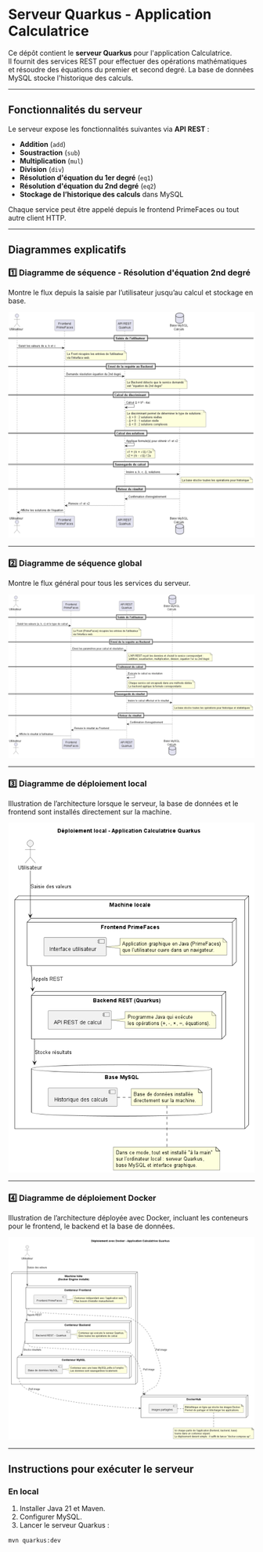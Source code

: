 # Serveur Quarkus - Application Calculatrice

Ce dépôt contient le **serveur Quarkus** pour l'application Calculatrice.  
Il fournit des services REST pour effectuer des opérations mathématiques et résoudre des équations du premier et second degré. La base de données MySQL stocke l'historique des calculs.

---

## Fonctionnalités du serveur

Le serveur expose les fonctionnalités suivantes via **API REST** :

- **Addition** (`add`)
- **Soustraction** (`sub`)
- **Multiplication** (`mul`)
- **Division** (`div`)
- **Résolution d'équation du 1er degré** (`eq1`)
- **Résolution d'équation du 2nd degré** (`eq2`)
- **Stockage de l’historique des calculs** dans MySQL

Chaque service peut être appelé depuis le frontend PrimeFaces ou tout autre client HTTP.

---

## Diagrammes explicatifs

### 1️⃣ Diagramme de séquence - Résolution d'équation 2nd degré
Montre le flux depuis la saisie par l’utilisateur jusqu’au calcul et stockage en base.

![Diagramme Équation 2nd degré](images/Diagramme_Sequence_Equation_SndDegre.png)

---

### 2️⃣ Diagramme de séquence global
Montre le flux général pour tous les services du serveur.

![Diagramme séquence global](images/Diagramme_Sequence_Global.png)

---

### 3️⃣ Diagramme de déploiement local
Illustration de l’architecture lorsque le serveur, la base de données et le frontend sont installés directement sur la machine.

![Déploiement local](images/Deploiement_Local.png)

---

### 4️⃣ Diagramme de déploiement Docker
Illustration de l’architecture déployée avec Docker, incluant les conteneurs pour le frontend, le backend et la base de données.

![Déploiement Docker](images/Deploiement_Docker.png)

---

## Instructions pour exécuter le serveur

### En local
1. Installer Java 21 et Maven.
2. Configurer MySQL.
3. Lancer le serveur Quarkus :  
```bash
mvn quarkus:dev
